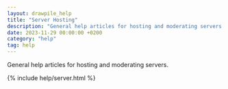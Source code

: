 ```yaml
---
layout: drawpile_help
title: "Server Hosting"
description: "General help articles for hosting and moderating servers."
date: 2023-11-29 00:00:00 +0200
category: "help"
tag: help
---
```


General help articles for hosting and moderating servers.

{% include help/server.html %}

